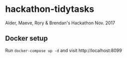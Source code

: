 # hackathon-tidytasks
Alder, Maeve, Rory &amp; Brendan's Hackathon Nov. 2017

## Docker setup
Run `docker-compose up -d` and visit http://localhost:8099